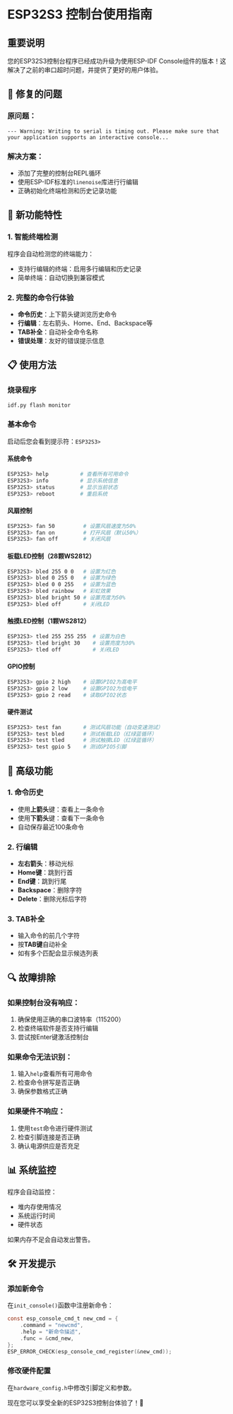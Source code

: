# ESP32S3 控制台使用指南

## 重要说明

您的ESP32S3控制台程序已经成功升级为使用ESP-IDF Console组件的版本！这解决了之前的串口超时问题，并提供了更好的用户体验。

## 🔧 修复的问题

### 原问题：
```
--- Warning: Writing to serial is timing out. Please make sure that your application supports an interactive console...
```

### 解决方案：
- 添加了完整的控制台REPL循环
- 使用ESP-IDF标准的`linenoise`库进行行编辑
- 正确初始化终端检测和历史记录功能

## 🚀 新功能特性

### 1. 智能终端检测
程序会自动检测您的终端能力：
- 支持行编辑的终端：启用多行编辑和历史记录
- 简单终端：自动切换到兼容模式

### 2. 完整的命令行体验
- **命令历史**：上下箭头键浏览历史命令
- **行编辑**：左右箭头、Home、End、Backspace等
- **TAB补全**：自动补全命令名称
- **错误处理**：友好的错误提示信息

## 📋 使用方法

### 烧录程序
```bash
idf.py flash monitor
```

### 基本命令
启动后您会看到提示符：`ESP32S3> `

#### 系统命令
```bash
ESP32S3> help          # 查看所有可用命令
ESP32S3> info          # 显示系统信息
ESP32S3> status        # 显示当前状态
ESP32S3> reboot        # 重启系统
```

#### 风扇控制
```bash
ESP32S3> fan 50         # 设置风扇速度为50%
ESP32S3> fan on         # 打开风扇（默认50%）
ESP32S3> fan off        # 关闭风扇
```

#### 板载LED控制（28颗WS2812）
```bash
ESP32S3> bled 255 0 0   # 设置为红色
ESP32S3> bled 0 255 0   # 设置为绿色
ESP32S3> bled 0 0 255   # 设置为蓝色
ESP32S3> bled rainbow   # 彩虹效果
ESP32S3> bled bright 50 # 设置亮度为50%
ESP32S3> bled off       # 关闭LED
```

#### 触摸LED控制（1颗WS2812）
```bash
ESP32S3> tled 255 255 255  # 设置为白色
ESP32S3> tled bright 30    # 设置亮度为30%
ESP32S3> tled off          # 关闭LED
```

#### GPIO控制
```bash
ESP32S3> gpio 2 high    # 设置GPIO2为高电平
ESP32S3> gpio 2 low     # 设置GPIO2为低电平
ESP32S3> gpio 2 read    # 读取GPIO2状态
```

#### 硬件测试
```bash
ESP32S3> test fan       # 测试风扇功能（自动变速测试）
ESP32S3> test bled      # 测试板载LED（红绿蓝循环）
ESP32S3> test tled      # 测试触摸LED（红绿蓝循环）
ESP32S3> test gpio 5    # 测试GPIO5引脚
```

## 🎯 高级功能

### 1. 命令历史
- 使用**上箭头**键：查看上一条命令
- 使用**下箭头**键：查看下一条命令
- 自动保存最近100条命令

### 2. 行编辑
- **左右箭头**：移动光标
- **Home键**：跳到行首
- **End键**：跳到行尾
- **Backspace**：删除字符
- **Delete**：删除光标后字符

### 3. TAB补全
- 输入命令的前几个字符
- 按**TAB键**自动补全
- 如有多个匹配会显示候选列表

## 🔍 故障排除

### 如果控制台没有响应：
1. 确保使用正确的串口波特率（115200）
2. 检查终端软件是否支持行编辑
3. 尝试按Enter键激活控制台

### 如果命令无法识别：
1. 输入`help`查看所有可用命令
2. 检查命令拼写是否正确
3. 确保参数格式正确

### 如果硬件不响应：
1. 使用`test`命令进行硬件测试
2. 检查引脚连接是否正确
3. 确认电源供应是否充足

## 📊 系统监控

程序会自动监控：
- 堆内存使用情况
- 系统运行时间
- 硬件状态

如果内存不足会自动发出警告。

## 🛠 开发提示

### 添加新命令
在`init_console()`函数中注册新命令：
```c
const esp_console_cmd_t new_cmd = {
    .command = "newcmd",
    .help = "新命令描述",
    .func = &cmd_new,
};
ESP_ERROR_CHECK(esp_console_cmd_register(&new_cmd));
```

### 修改硬件配置
在`hardware_config.h`中修改引脚定义和参数。

现在您可以享受全新的ESP32S3控制台体验了！🎉
